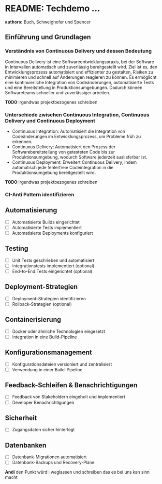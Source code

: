 # README: Techdemo ...
**authors:** Buch, Schweighofer und Spencer

## Einführung und Grundlagen
### Verständnis von Continuous Delivery und dessen Bedeutung
Continuous Delivery ist eine Softwareentwicklungspraxis, bei der Software in Intervallen automatisch und zuverlässig bereitgestellt wird. Ziel ist es, den Entwicklungsprozess automatisiert und effizienter zu gestalten, Risiken zu minimieren und schnell auf Änderungen reagieren zu können. Es ermöglicht eine kontinuierliche Integration von Codeänderungen, automatisierte Tests und eine Bereitstellung in Produktionsumgebungen. Dadurch können Softwareteams schneller und zuverlässiger arbeiten.

**TODO** irgendwas projektbezogenes schreiben

### Unterschiede zwischen Continuous Integration, Continuous Delivery und Continuous Deployment
- Continuous Integration: Automatisiert die Integration von Codeänderungen im Entwicklungsprozess, um Probleme früh zu erkennen.
- Continuous Delivery: Automatisiert den Prozess der Softwarebereitstellung von getesteten Code bis zur Produktionsumgebung, wodurch Software jederzeit auslieferbar ist.
- Continuous Deployment: Erweitert Continuous Delivery, indem automatisch jede fehlerfreie Codeintegration in die Produktionsumgebung bereitgestellt wird.

**TODO** irgendwas projektbezogenes schreiben

### CI-Anti Pattern identifizieren

## Automatisierung
- [ ] Automatisierte Builds eingerichtet
- [ ] Automatisierte Tests implementiert
- [ ] Automatisierte Deployments konfiguriert

## Testing
- [ ] Unit Tests geschrieben und automatisiert
- [ ] Integrationstests implementiert (optional)
- [ ] End-to-End Tests eingerichtet (optional)

## Deployment-Strategien
- [ ] Deployment-Strategien identifizieren
- [ ] Rollback-Strategien (optional)

## Containerisierung
- [ ] Docker oder ähnliche Technologien eingesetzt
- [ ] Integration in eine Build-Pipeline

## Konfigurationsmanagement
- [ ] Konfigurationsdateien versioniert und zentralisiert
- [ ] Verwendung in einer Build-Pipeline

## Feedback-Schleifen & Benachrichtigungen
- [ ] Feedback von Stakeholdern eingeholt und implementiert
- [ ] Developer Benachrichtigungen

## Sicherheit
- [ ] Zugangsdaten sicher hinterlegt

## Datenbanken
- [ ] Datenbank-Migrationen automatisiert
- [ ] Datenbank-Backups und Recovery-Pläne
  
**Andi** den Punkt würd i weglassen und schreiben das es bei uns kan sinn macht

